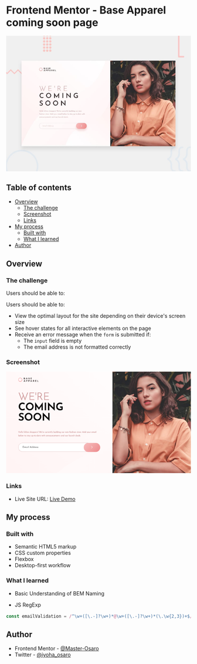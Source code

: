 # Frontend Mentor - Base Apparel coming soon page

![Design preview for the Base Apparel coming soon page coding challenge](./design/desktop-preview.jpg)

## Table of contents

- [Overview](#overview)
  - [The challenge](#the-challenge)
  - [Screenshot](#screenshot)
  - [Links](#links)
- [My process](#my-process)
  - [Built with](#built-with)
  - [What I learned](#what-i-learned)
- [Author](#author)



## Overview

### The challenge


Users should be able to:

Users should be able to:

- View the optimal layout for the site depending on their device's screen size
- See hover states for all interactive elements on the page
- Receive an error message when the `form` is submitted if:
  - The `input` field is empty
  - The email address is not formatted correctly

### Screenshot

![](./screenshot.png)



### Links

- Live Site URL: [Live Demo](https://cute-raindrop-7c0b19.netlify.app)

## My process

### Built with

- Semantic HTML5 markup
- CSS custom properties
- Flexbox
- Desktop-first workflow


### What I learned
- Basic Understanding of BEM Naming

- JS RegExp

``` js
const emailValidation = /^\w+([\.-]?\w+)*@\w+([\.-]?\w+)*(\.\w{2,3})+$/;

```



## Author
- Frontend Mentor - [@Master-Osaro](https://www.frontendmentor.io/profile/yourusername)
- Twitter - [@iyoha_osaro](https://www.twitter.com/yourusername)
